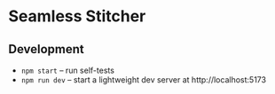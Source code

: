 # Seamless Stitcher

## Development

- `npm start` – run self-tests
- `npm run dev` – start a lightweight dev server at http://localhost:5173
